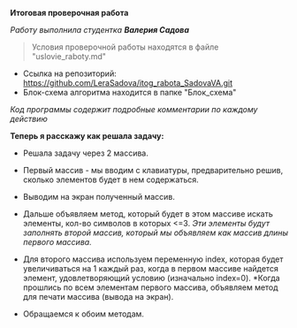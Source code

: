 **Итоговая проверочная работа**

*Работу выполнила студентка __Валерия Садова__*

>Условия проверочной работы находятся в файле "uslovie_raboty.md"

* Ссылка на репозиторий: https://github.com/LeraSadova/itog_rabota_SadovaVA.git
* Блок-схема алгоритма находится в папке "Блок_схема"

*Код программы содержит подробные комментарии по каждому действию*

**Теперь я расскажу как решала задачу:**

* Решала задачу через 2 массива.
* Первый массив - мы вводим с клавиатуры, предварительно решив, сколько элементов будет в нем содержаться.
* Выводим на экран полученный массив.
* Дальше объявляем метод, который будет в этом массиве искать элементы, кол-во символов в которых <=3.
*Эти элементы будут заполнять второй массив, который мы объявляем как массив длины первого массива.*
* Для второго массива используем переменную index, которая будет увеличиваться на 1 каждый раз, когда в первом массиве найдется элемент, удовлетворяющий условию (изначально index=0).
*Когда прошлись по всем элементам первого массива, объявляем метод для печати массива (вывода на экран). 

* Обращаемся к обоим методам. 